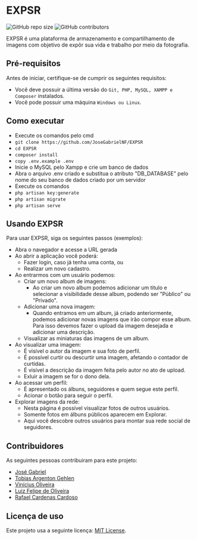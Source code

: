# EXPSR

<!--- Exemplos de badges. Acesse https://shields.io para outras opções. Você pode querer incluir informações de dependencias, build, testes, licença, etc. --->
![GitHub repo size](https://img.shields.io/github/repo-size/JoseGabrielNF/EXPSR?style=flat-square)
![GitHub contributors](https://img.shields.io/github/contributors/JoseGabrielNF/EXPSR?style=flat-square)

EXPSR é uma plataforma de armazenamento e compartilhamento de imagens com objetivo de expôr sua vida e trabalho por meio da fotografia.

## Pré-requisitos

Antes de iniciar, certifique-se de cumprir os seguintes requisitos:
<!--- Estes são alguns exemplos de requisitos. Adicione, duplique e remove como necessário --->
* Você deve possuir a última versão do `Git, PHP, MySQL, XAMPP e Composer` instalados.
* Você pode possuir uma máquina `Windows ou Linux`.

## Como executar
* Execute os comandos pelo cmd
* `git clone https://github.com/JoseGabrielNF/EXPSR`
* `cd EXPSR`
* `composer install`
* `copy .env.example .env`
* Inicie o MySQL pelo Xampp e crie um banco de dados
* Abra o arquivo .env criado e substitua o atributo "DB_DATABASE" pelo nome do seu banco de dados criado por um servidor 
* Execute os comandos
* `php artisan key:generate`
* `php artisan migrate`
* `php artisan serve` 

## Usando EXPSR

Para usar EXPSR, siga os seguintes passos (exemplos):

* Abra o navegador e acesse a URL gerada
* Ao abrir a aplicação você poderá:
  * Fazer login, caso já tenha uma conta, ou
  * Realizar um novo cadastro.
* Ao entrarmos com um usuário podemos:
  * Criar um novo album de imagens:
    * Ao criar um novo album podemos adicionar um titulo e selecionar a visibilidade desse album, podendo ser "Público" ou "Privado".
  * Adicionar uma nova imagem:
    * Quando entramos em um album, já criado anteriormente, podemos adicionar novas imagens que irão compor esse album. Para isso devemos fazer o upload da imagem desejada e adicionar uma descrição.
  * Visualizar as miniaturas das imagens de um album.
* Ao visualizar uma imagem:
    * É visível o autor da imagem e sua foto de perfil.
    * É possível curtir ou descurtir uma imagem, afetando o contador de curtidas.
    * É visível a descrição da imagem feita pelo autor no ato de upload.
    * Exluir a imagem se for o dono dela.
* Ao acessar um perfil:
    * É apresentado os álbuns, seguidores e quem segue este perfil.
    * Acionar o botão para seguir o perfil.
* Explorar imagens da rede:
    * Nesta página é possível visualizar fotos de outros usuários.
    * Somente fotos em álbuns públicos aparecem em Explorar.
    * Aqui você descobre outros usuários para montar sua rede social de seguidores.

## Contribuidores

As seguintes pessoas contribuiram para este projeto:

* [José Gabriel](https://github.com/JoseGabrielNF)
* [Tobias Argenton Gehlen](https://github.com/TobiasGehlen)
* [Vinícius Oliveira](https://github.com/oliveirabr)
* [Luiz Felipe de Oliveira](https://github.com/LuizFelps)
* [Rafael Cardenas Cardoso](https://github.com/Rafael-Eng)

## Licença de uso

<!--- Se não tiver certeza de qual, verifique este site: https://choosealicense.com/--->
Este projeto usa a seguinte licença: [MIT License](<https://github.com/JoseGabrielNF/EXPSR/blob/master/LICENSE>).
<!--- *Você também deve criar um arquivo chamado LICENSE no projeto*--->
